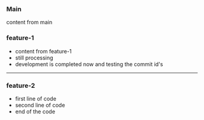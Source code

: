 ### Main
content from main 

### feature-1
- content from feature-1
- still processing
- development is completed now and testing the commit id's

----------------
### feature-2
- first line of code
- second line of code
- end of the code
